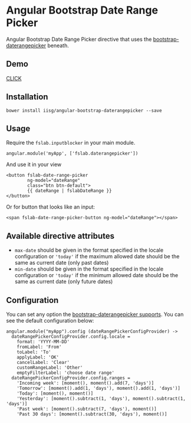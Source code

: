 # Angular Bootstrap Date Range Picker

Angular Bootstrap Date Range Picker directive that uses the [bootstrap-daterangepicker](https://github.com/dangrossman/bootstrap-daterangepicker) beneath.

## Demo
[CLICK](http://iisg.github.io/angular-bootstrap-daterangepicker/)

## Installation

```
bower install iisg/angular-bootstrap-daterangepicker --save
```

## Usage

Require the `fslab.inputblocker` in your main module.

    angular.module('myApp', ['fslab.daterangepicker'])

And use it in your view

    <button fslab-date-range-picker
            ng-model="dateRange"
            class="btn btn-default">
            {{ dateRange | fslabDateRange }}
    </button>

Or for button that looks like an input:

    <span fslab-date-range-picker-button ng-model="dateRange"></span>

## Available directive attributes

* `max-date` should be given in the format specified in the locale configuration or `'today'` if the maximum allowed date should be the same as current date (only past dates)
* `min-date` should be given in the format specified in the locale configuration or `'today'` if the minimum allowed date should be the same as current date (only future dates)

## Configuration

You can set any option the [bootstrap-daterangepicker supports](http://www.daterangepicker.com/#options). You can see the default configuration below:

    angular.module("myApp").config (dateRangePickerConfigProvider) ->
      dateRangePickerConfigProvider.config.locale =
        format: 'YYYY-MM-DD'
        fromLabel: 'From'
        toLabel: 'To'
        applyLabel: 'OK'
        cancelLabel: 'Clear'
        customRangeLabel: 'Other'
        emptyFilterLabel: 'choose date range'
      dateRangePickerConfigProvider.config.ranges =
        'Incoming week': [moment(), moment().add(7, 'days')]
        'Tomorrow': [moment().add(1, 'days'), moment().add(1, 'days')]
        'Today': [moment(), moment()]
        'Yesterday': [moment().subtract(1, 'days'), moment().subtract(1, 'days')]
        'Past week': [moment().subtract(7, 'days'), moment()]
        'Past 30 days': [moment().subtract(30, 'days'), moment()]
